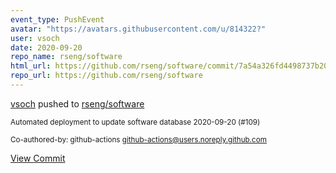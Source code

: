 ```yaml
---
event_type: PushEvent
avatar: "https://avatars.githubusercontent.com/u/814322?"
user: vsoch
date: 2020-09-20
repo_name: rseng/software
html_url: https://github.com/rseng/software/commit/7a54a326fd4498737b2075d9de2d5a4d101ffa49
repo_url: https://github.com/rseng/software
---
```


<a href='https://github.com/vsoch' target='_blank'>vsoch</a> pushed to <a href='https://github.com/rseng/software' target='_blank'>rseng/software</a>

<small>Automated deployment to update software database 2020-09-20 (#109)

Co-authored-by: github-actions <github-actions@users.noreply.github.com></small>

<a href='https://github.com/rseng/software/commit/7a54a326fd4498737b2075d9de2d5a4d101ffa49' target='_blank'>View Commit</a>